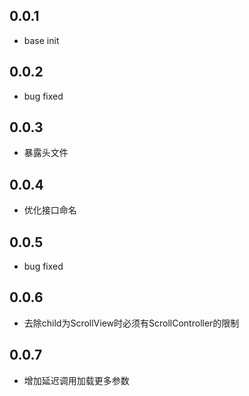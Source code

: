 ## 0.0.1

- base init

## 0.0.2

- bug fixed

## 0.0.3

- 暴露头文件

## 0.0.4

- 优化接口命名

## 0.0.5

- bug fixed

## 0.0.6

- 去除child为ScrollView时必须有ScrollController的限制

## 0.0.7

- 增加延迟调用加载更多参数
